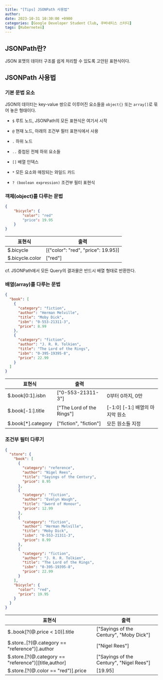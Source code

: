 ```yaml
---
title: "[Tips] JSONPath 사용법"
author:
date: 2023-10-31 10:30:00 +0900
categories: [Google Developer Student Club, 쿠버네티스 스터디]
tags: [Kubernetes]
---
```


## **JSONPath란?**

JSON 포맷의 데이터 구조를 쉽게 처리할 수 있도록 고안된 표현식이다.

## **JSONPath 사용법**

### **기본 문법 요소**

JSON의 데이터는 key-value 쌍으로 이루어진 요소들을 `object{}` 또는 `array[]`로 묶어 놓은 형태이다.

- `$` 루트 노드, JSONPath의 모든 표현식은 여기서 시작

- `@` 현재 노드, 아래의 조건부 필터 표현식에서 사용

- `.` 하위 노드

- `..` 중첩된 전체 하위 요소들

- `[]` 배열 인덱스

- `*` 모든 요소와 매칭되는 와일드 카드

- `? (boolean expression)` 조건부 필터 표현식

### **객체(object)를 다루는 문법**

```json
{
	"bicycle": {
		"color": "red"
		"price": 19.95
	}
}
```

| 표현식          | 출력                               |
| --------------- | ---------------------------------- |
| $.bicycle       | [{"color": "red", "price": 19.95}] |
| $.bicycle.color | ["red"]                            |

cf. JSONPath에서 모든 Query의 결과물은 반드시 배열 형태로 반환한다.

### **배열(array)를 다루는 문법**

```json
{
  "book": [
    {
      "category": "fiction",
      "author": "Herman Melville",
      "title": "Moby Dick",
      "isbn": "0-553-21311-3",
      "price": 8.99
    },
    {
      "category": "fiction",
      "author": "J. R. R. Tolkien",
      "title": "The Lord of the Rings",
      "isbn": "0-395-19395-8",
      "price": 22.99
    }
  ]
}
```

| 표현식             | 출력                      |                                 |
| ------------------ | ------------------------- | ------------------------------- |
| $.book[0:1].isbn   | ["0-553-21311-3"]         | 0부터 0까지, 0만                |
| $.book[-1:].title  | ["The Lord of the Rings"] | [-1:0] [-1:] 배열의 마지막 원소 |
| $.book[*].category | ["fiction", "fiction"]    | 모든 원소들 지정                |

### **조건부 필터 다루기**

```json
{
  "store": {
    "book": [
      {
        "category": "reference",
        "author": "Nigel Rees",
        "title": "Sayings of the Century",
        "price": 8.95
      },
      {
        "category": "fiction",
        "author": "Evelyn Waugh",
        "title": "Sword of Honour",
        "price": 12.99
      },
      {
        "category": "fiction",
        "author": "Herman Melville",
        "title": "Moby Dick",
        "isbn": "0-553-21311-3",
        "price": 8.99
      },
      {
        "category": "fiction",
        "author": "J. R. R. Tolkien",
        "title": "The Lord of the Rings",
        "isbn": "0-395-19395-8",
        "price": 22.99
      }
    ],
    "bicycle": {
      "color": "red",
      "price": 19.95
    }
  }
}
```

| 표현식                                               | 출력                                     |
| ---------------------------------------------------- | ---------------------------------------- |
| $..book[?(@.price < 10)].title                       | ["Sayings of the Century", "Moby Dick"]  |
| $.store..[?(@.category == "reference")].author       | ["Nigel Rees"]                           |
| $.store.[?(@.category == "reference")][title,author] | ["Sayings of the Century", "Nigel Rees"] |
| $.store.[?(@.color == "red")].price                  | [19.95]                                  |

<script src="https://utteranc.es/client.js"
        repo="RumosZin/rumoszin.github.io"
        issue-term="pathname"
        theme="github-light"
        crossorigin="anonymous"
        async>
</script>
